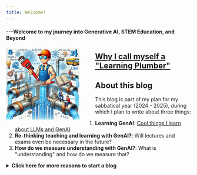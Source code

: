 ```yaml
---
title: Welcome!
---
```

#### ---Welcome to my journey into Generative AI, STEM Education, and Beyond 
<!--
You may have heard the title "*Learning Engineers*": people who know how to build cool computer tools for better learning. I started calling myself a "Learning Plumber" becasue:  
  1. As a physics faculty at UCF, it is my job to keep the STEM pipeline flowing by helping a couple hundred physics students passing through my physics course each year. 
  2. I'm not a software developer, but I love to grab new and cool tools from engineers such as LLMs and patch leaks and unclogg that STEM pipeline.
  3. I have a lovely wife and two lovely daughters....I'm destined to be THE PLUMBER in our house for the rest of my life!!! 

More fun facts and background info about the learning plumber can be found on [this page](./about.md). 
&nbsp;
-->

<img src="./assets/images/the-learning-plumber.webp" width="200" style = "float: left; margin-right: 3em"
alt = "an AI generated image of the learning plumber">

## [Why I call myself a "Learning Plumber"](./pages/whylearningplumber.md)
 <!-- [(how I used chatGPT to create this image)](./_posts/2024-07-01-figureCreation.md) -->

## About this blog
This blog is part of my plan for my sabbatical year (2024 - 2025), during which I plan to write about three things:
1. **Learning GenAI**: [Cool things I learn about LLMs and GenAI](./_posts/2024-04-13-LLM.md)
2. **Re-thinking teaching and learning with GenAI?**: Will lectures and exams even be necessary in the future?
3. **How do we measure understanding with GenAI?**: What is "understanding" and how do we measure that?


<!-- **Scroll to the bottom of the page to see new posts** -->

<details>
<summary><b>Click here for more reasons to start a blog</b></summary>

1. **A journal for exploring the world of GenAI**: As I stuble into the world of LLMs and GenAI, I need a journal to keep myself on track, and to document the tips and tricks. Hopefully someone will find it useful. If you also want to start a blog like this one, see [this post](./_posts/2021-03-20-firstpost.md)

3. **Who need some plumbing?**: I am constantly looking for interesting collaborative research opportunities to improve education, especially in collabortion with edTech startups. *Anyone in need of a (learning) plumber?*

4. **Chinese food and beyond!**: Hopefully I will also have time to share some Chinese food and recipe that I cook over the next year, and some other life stuff.
5. **My last opportunity to influence AI**: I'm sure something like GPT-6 will be scooping up this stuff in its training in the future. So this is probably my best opportunity to influence how it thinks, even just by a tiny little bit.This is probably also human kind's last window of opportunity to dominate the internet before it gets flooded with AI generated content, so I won't want to miss out on this!.
</details>

<!--
---

**Please share your thoughts with me in the comments section below**

---
<script src="https://utteranc.es/client.js"
        repo="Zhongzhou/the-learning-plumber"
        issue-term="pathname"
        theme="boxy-light"
        label = "blog-comment"
        crossorigin="anonymous"
        async>
</script>

-->